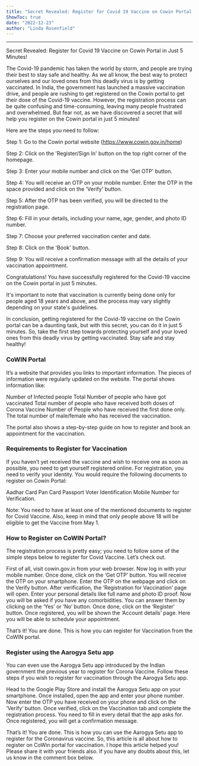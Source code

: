 ```yaml
---
title: "Secret Revealed: Register for Covid 19 Vaccine on Cowin Portal in Just 5 Minutes!"
ShowToc: true 
date: "2022-12-23"
author: "Linda Rosenfield"
---
```

*****
Secret Revealed: Register for Covid 19 Vaccine on Cowin Portal in Just 5 Minutes!

The Covid-19 pandemic has taken the world by storm, and people are trying their best to stay safe and healthy. As we all know, the best way to protect ourselves and our loved ones from this deadly virus is by getting vaccinated. In India, the government has launched a massive vaccination drive, and people are rushing to get registered on the Cowin portal to get their dose of the Covid-19 vaccine. However, the registration process can be quite confusing and time-consuming, leaving many people frustrated and overwhelmed. But fear not, as we have discovered a secret that will help you register on the Cowin portal in just 5 minutes! 

Here are the steps you need to follow:

Step 1: Go to the Cowin portal website (https://www.cowin.gov.in/home)

Step 2: Click on the 'Register/Sign In' button on the top right corner of the homepage.

Step 3: Enter your mobile number and click on the 'Get OTP' button.

Step 4: You will receive an OTP on your mobile number. Enter the OTP in the space provided and click on the 'Verify' button.

Step 5: After the OTP has been verified, you will be directed to the registration page.

Step 6: Fill in your details, including your name, age, gender, and photo ID number.

Step 7: Choose your preferred vaccination center and date.

Step 8: Click on the 'Book' button.

Step 9: You will receive a confirmation message with all the details of your vaccination appointment.

Congratulations! You have successfully registered for the Covid-19 vaccine on the Cowin portal in just 5 minutes.

It's important to note that vaccination is currently being done only for people aged 18 years and above, and the process may vary slightly depending on your state's guidelines.

In conclusion, getting registered for the Covid-19 vaccine on the Cowin portal can be a daunting task, but with this secret, you can do it in just 5 minutes. So, take the first step towards protecting yourself and your loved ones from this deadly virus by getting vaccinated. Stay safe and stay healthy!


### CoWIN Portal


It’s a website that provides you links to important information. The pieces of information were regularly updated on the website. The portal shows information like:

 

Number of Infected people
Total Number of people who have got vaccinated
Total number of people who have received both doses of Corona Vaccine
Number of People who have received the first done only.
The total number of male/female who has received the vaccination.



The portal also shows a step-by-step guide on how to register and book an appointment for the vaccination.

 
### Requirements to Register for Vaccination


If you haven’t yet received the vaccine and wish to receive one as soon as possible, you need to get yourself registered online.
For registration, you need to verify your identity. You would require the following documents to register on Cowin Portal:

 

Aadhar Card
Pan Card
Passport
Voter Identification
Mobile Number for Verification.



Note: You need to have at least one of the mentioned documents to register for Covid Vaccine. Also, keep in mind that only people above 18 will be eligible to get the Vaccine from May 1.

 
### How to Register on CoWIN Portal?



The registration process is pretty easy; you need to follow some of the simple steps below to register for Covid Vaccine. Let’s check out.

 

First of all, visit cowin.gov.in from your web browser.
Now log in with your mobile number. Once done, click on the ‘Get OTP’ button.
You will receive the OTP on your smartphone. Enter the OTP on the webpage and click on the Verify button.
After verification, the ‘Registration for Vaccination’ page will open.
Enter your personal details like full name and photo ID proof.
Now you will be asked if you have any comorbidities. You can answer them by clicking on the ‘Yes’ or ‘No’ button.
Once done, click on the ‘Register‘ button.
Once registered, you will be shown the ‘Account details’ page. Here you will be able to schedule your appointment.



That’s it! You are done. This is how you can register for Vaccination from the CoWIN portal.

 
### Register using the Aarogya Setu app


You can even use the Aarogya Setu app introduced by the Indian government the previous year to register for Corona Vaccine. Follow these steps if you wish to register for vaccination through the Aarogya Setu app.


 

Head to the Google Play Store and install the Aarogya Setu app on your smartphone.
Once installed, open the app and enter your phone number.
Now enter the OTP you have received on your phone and click on the ‘Verify‘ button.
Once verified, click on the Vaccination tab and complete the registration process.
You need to fill in every detail that the app asks for.
Once registered, you will get a confirmation message.



That’s it! You are done. This is how you can use the Aarogya Setu app to register for the Coronavirus vaccine.
So, this article is all about how to register on CoWin portal for vaccination. I hope this article helped you! Please share it with your friends also. If you have any doubts about this, let us know in the comment box below.





